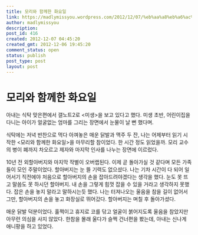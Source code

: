 ```yaml
---
title: 모리와 함께한 화요일
link: https://madlymissyou.wordpress.com/2012/12/07/%eb%aa%a8%eb%a6%ac%ec%99%80-%ed%95%a8%ea%bb%98%ed%95%9c-%ed%99%94%ec%9a%94%ec%9d%bc/
author: madlymissyou
description: 
post_id: 416
created: 2012-12-07 04:45:20
created_gmt: 2012-12-06 19:45:20
comment_status: open
status: publish
post_type: post
layout: post
---
```


# 모리와 함께한 화요일

아내는 식탁 맞은편에서 갤노트2로 <미생>을 보고 있다고 했다. 미생 초반, 어린이집을 다니는 아이가 얼굴없는 엄마를 그리는 장면에서 눈물이 날 뻔 했다며.

식탁에는 저녁 반찬으로 먹다 아껴놓은 매운 닭발과 맥주 두 잔, 나는 어제부터 읽기 시작한 <모리와 함께한 화요일>을 마무리할 참이었다. 한 시간 정도 읽었을까. 모리 교수의 병이 폐까지 차오르고 제자와 마지막 인사를 나누는 장면에 이르렀다.

10년 전 외할아버지와 마지막 작별이 오버랩된다. 이제 곧 돌아가실 것 같다며 모든 가족들이 모인 주말이었다. 할아버지는 눈 뜰 기력도 없으셨다. 나는 기차 시간이 다 되어 일어서기 직전에야 처음으로 할아버지의 손을 잡아드려야겠다는 생각을 했다. 눈도 못 뜨고 말씀도 못 하시던 할아버지. 내 손을 그렇게 힘껏 잡을 수 있을 거라고 생각하지 못했다. 잡은 손을 놓지 말라고 말하시는듯 했다. 나는 터져나오는 울음을 참을 길이 없어서 그만, 할아버지의 손을 놓고 화장실로 뛰어갔다. 할아버지는 며칠 후 돌아가셨다.

매운 닭발 덕분이었다. 훌쩍이고 휴지로 코를 닦고 얼굴이 붉어지도록 울음을 참았지만 아무런 의심을 사지 않았다. 한참을 몰래 울다가 슬쩍 건너편을 봤는데, 아내는 신나게 애니팡을 하고 있었다.